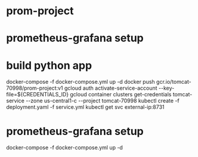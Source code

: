 # prom-project
# prometheus-grafana setup
# build python app
docker-compose -f docker-compose.yml up -d
docker push gcr.io/tomcat-70998/prom-project:v1
gcloud auth activate-service-account --key-file=${CREDENTIALS_ID}
gcloud container clusters get-credentials tomcat-service --zone us-central1-c --project tomcat-70998
kubectl create -f deployment.yaml -f service.yml
kubectl get svc
external-ip:8731
# prometheus-grafana setup
docker-compose -f docker-compose.yml up -d


